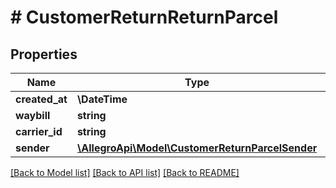# # CustomerReturnReturnParcel

## Properties

Name | Type | Description | Notes
------------ | ------------- | ------------- | -------------
**created_at** | **\DateTime** |  | [optional]
**waybill** | **string** |  | [optional]
**carrier_id** | **string** |  | [optional]
**sender** | [**\AllegroApi\Model\CustomerReturnParcelSender**](CustomerReturnParcelSender.md) |  | [optional]

[[Back to Model list]](../../README.md#models) [[Back to API list]](../../README.md#endpoints) [[Back to README]](../../README.md)
